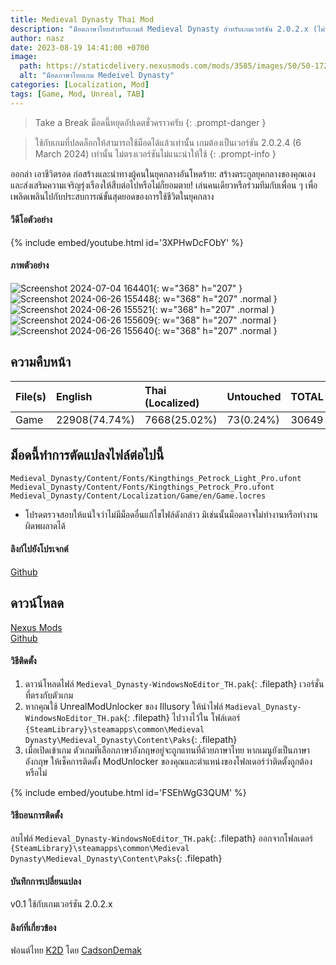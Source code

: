 ```yaml
---
title: Medieval Dynasty Thai Mod
description: "ม็อดภาษาไทยสำหรับเกมส์ Medieval Dynasty สำหรับเกมเวอร์ชัน 2.0.2.x (ไม่รวมตัวปลดล็อกเกม)"
author: nasz
date: 2023-08-19 14:41:00 +0700
image:
  path: https://staticdelivery.nexusmods.com/mods/3585/images/50/50-1720194031-848638757.png
  alt: "ม็อดภาษาไทยเกม Medeivel Dynasty"
categories: [Localization, Mod]
tags: [Game, Mod, Unreal, TAB]
---
```


> Take a Break ม็อดนี้หยุดอัปเดตชั่วคราวครับ 
{: .prompt-danger }

> ใช้กับเกมที่ปลดล็อกให้สามารถใช้ม็อดได้แล้วเท่านั้น เกมต้องเป็นเวอร์ชัน 2.0.2.4 (6 March 2024) เท่านั้น ไม่ตรงเวอร์ชันไม่แนะนำให้ใช้
{: .prompt-info }

ออกล่า เอาชีวิตรอด ก่อสร้างและนำทางผู้คนในยุคกลางอันโหดร้าย: สร้างตระกูลยุคกลางของคุณเองและส่งเสริมความเจริญรุ่งเรืองให้สืบต่อไปหรือไม่ก็ยอมตาย! เล่นคนเดียวหรือร่วมทีมกับเพื่อน ๆ เพื่อเพลิดเพลินไปกับประสบการณ์ขั้นสุดยอดของการใช้ชีวิตในยุคกลาง

#### วีดีโอตัวอย่าง

{% include embed/youtube.html id='3XPHwDcFObY' %}

#### ภาพตัวอย่าง

![Screenshot 2024-07-04 164401](https://staticdelivery.nexusmods.com/mods/3585/images/50/50-1720086509-221066424.png){: w="368" h="207" }<br />
![Screenshot 2024-06-26 155448](https://staticdelivery.nexusmods.com/mods/3585/images/50/50-1717787627-1214892175.png){: w="368" h="207" .normal }
![Screenshot 2024-06-26 155521](https://staticdelivery.nexusmods.com/mods/3585/images/50/50-1719392326-1853094052.png){: w="368" h="207" .normal }
![Screenshot 2024-06-26 155609](https://staticdelivery.nexusmods.com/mods/3585/images/50/50-1719392326-1745635887.png){: w="368" h="207" .normal }
![Screenshot 2024-06-26 155640](https://staticdelivery.nexusmods.com/mods/3585/images/50/50-1719392332-1114305406.png){: w="368" h="207" .normal }

## ความคืบหน้า

| File(s) | English       | Thai (Localized) | Untouched | TOTAL |
| ------- | :------------ | :--------------- | :-------- | :---- |
| Game    | 22908(74.74%) | 7668(25.02%)     | 73(0.24%) | 30649 |

## ม็อดนี้ทำการตัดแปลงไฟล์ต่อไปนี้

```text
Medieval_Dynasty/Content/Fonts/Kingthings_Petrock_Light_Pro.ufont
Medieval_Dynasty/Content/Fonts/Kingthings_Petrock_Pro.ufont
Medieval_Dynasty/Content/Localization/Game/en/Game.locres
```

- โปรดตรวจสอบให้แน่ใจว่าไม่มีม็อดอื่นแก้ไขไฟล์ดังกล่าว มิเช่นนั้นม็อดอาจไม่ทำงานหรือทำงานผิดพผลาดได้

#### ลิงก์ไปยังโปรเจกต์

[Github](https://github.com/Nasz/MedievalDynastyTHLocale)

## ดาวน์โหลด

[Nexus Mods](https://www.nexusmods.com/medievaldynasty/mods/50) <br />
[Github](https://github.com/Nasz/MedievalDynastyTHLocale/releases/latest)

#### วิธีติดตั้ง

1. ดาวน์โหลดไฟล์ `Medieval_Dynasty-WindowsNoEditor_TH.pak`{: .filepath} เวอร์ชั่นที่ตรงกับตัวเกม
2. หากคุณใช้ UnrealModUnlocker ของ Illusory ให้นำไฟล์ `Madieval_Dynasty-WindowsNoEditor_TH.pak`{: .filepath} ไปวางไว้ใน โฟล์เดอร์ `{SteamLibrary}\steamapps\common\Medieval Dynasty\Medieval_Dynasty\Content\Paks`{: .filepath}
3. เมื่อเปิดเข้าเกม ตัวเกมที่เลือกภาษาอังกฤษอยู่จะถูกแทนที่ด้วยภาษาไทย หากเมนูยังเป็นภาษาอังกฤษ ให้เช็คการติดตั้ง ModUnlocker ของคุณและตำแหน่งของโฟลเดอร์ว่าติดตั้งถูกต้องหรือไม่

{% include embed/youtube.html id='FSEhWgG3QUM' %}

#### วิธีถอนการติดตั้ง

ลบไฟล์ `Medieval_Dynasty-WindowsNoEditor_TH.pak`{: .filepath} ออกจากโฟลเดอร์ `{SteamLibrary}\steamapps\common\Medieval Dynasty\Medieval_Dynasty\Content\Paks`{: .filepath}

#### บันทึกการเปลี่ยนแปลง

v0.1 ใช้กับเกมเวอร์ชัน 2.0.2.x

#### ลิงก์ที่เกี่ยวข้อง

ฟอนต์ไทย [K2D](https://fonts.google.com/specimen/K2D/about) โดย [CadsonDemak](https://www.cadsondemak.com/)
